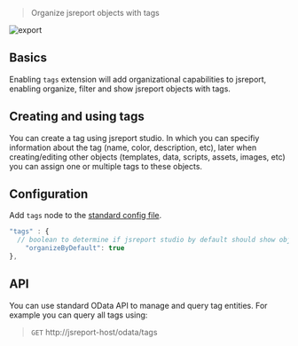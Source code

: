 > Organize jsreport objects with tags

![export](http://jsreport.net/img/tags.gif)

## Basics
Enabling `tags` extension will add organizational capabilities to jsreport, enabling organize, filter and show jsreport objects with tags.

## Creating and using tags

You can create a tag using jsreport studio. In which you can specifiy information about the tag (name, color, description, etc), later when creating/editing other objects (templates, data, scripts, assets, images, etc) you can assign one or multiple tags to these objects.

## Configuration

Add `tags` node to the [standard config file](https://github.com/jsreport/jsreport/blob/master/config.md).

```js
"tags" : {
  // boolean to determine if jsreport studio by default should show objects organized by tags
	"organizeByDefault": true
},
```

## API

You can use standard OData API to manage and query tag entities. For example you can query all tags using:

>`GET` http://jsreport-host/odata/tags

